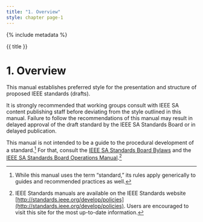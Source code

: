 ```yaml
---
title: "1. Overview"
style: chapter page-1
---
```


{% include metadata %}

{{ title }}

# 1. Overview

This manual establishes preferred style for the presentation and structure of proposed IEEE standards (drafts).

It is strongly recommended that working groups consult with IEEE SA content publishing staff before deviating from the style outlined in this manual. Failure to follow the recommendations of this manual may result in delayed approval of the draft standard by the IEEE SA Standards Board or in delayed publication.

This manual is not intended to be a guide to the procedural development of a standard.[^standard] For that, consult the [IEEE SA Standards Board Bylaws](http://standards.ieee.org/about/policies/bylaws/index.html) and the [IEEE SA Standards Board Operations Manual](http://standards.ieee.org/about/policies/opman/).[^manual]


[^standard]: While this manual uses the term “standard,” its rules apply generically to guides and recommended practices as well.

[^manual]: IEEE Standards manuals are available on the IEEE Standards website [http://standards.ieee.org/develop/policies](http://standards.ieee.org/develop/policies). Users are encouraged to visit this site for the most up-to-date information.